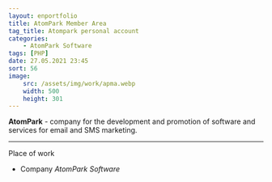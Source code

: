 ```yaml
---
layout: enportfolio
title: AtomPark Member Area
tag_title: Atompark personal account
categories:
    - AtomPark Software
tags: [PHP]
date: 27.05.2021 23:45
sort: 56
image: 
    src: /assets/img/work/apma.webp 
    width: 500
    height: 301
---
```


**AtomPark** - company for the development and promotion of software and services for email and SMS marketing.

---

Place of work

* Company _AtomPark Software_

